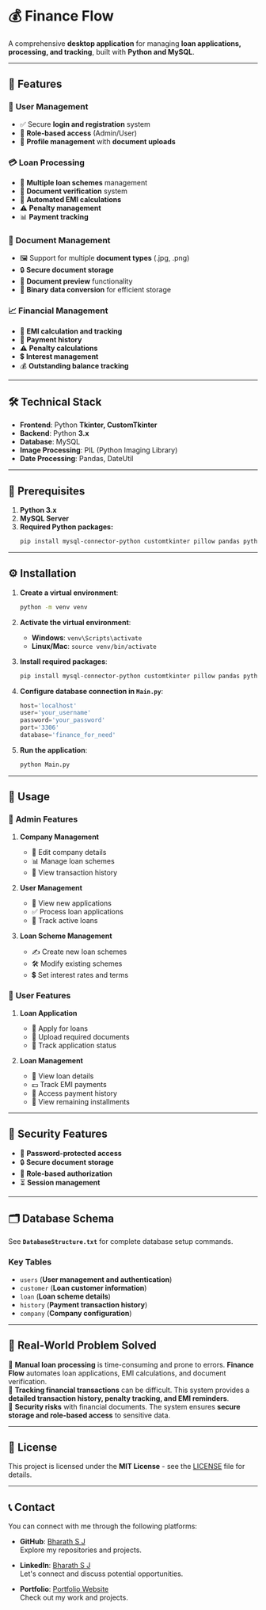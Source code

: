 # 💰 **Finance Flow**

A comprehensive **desktop application** for managing **loan applications, processing, and tracking**, built with **Python and MySQL**.

---

## 🚀 **Features**

### 🔐 **User Management**
- ✅ Secure **login and registration** system
- 🏢 **Role-based access** (Admin/User)
- 📂 **Profile management** with **document uploads**

### 💳 **Loan Processing**
- 🏦 **Multiple loan schemes** management
- 📑 **Document verification** system
- 🧮 **Automated EMI calculations**
- ⚠️ **Penalty management**
- 📊 **Payment tracking**

### 📜 **Document Management**
- 🖼️ Support for multiple **document types** (.jpg, .png)
- 🔒 **Secure document storage**
- 👀 **Document preview** functionality
- 🔄 **Binary data conversion** for efficient storage

### 📈 **Financial Management**
- 🏦 **EMI calculation and tracking**
- 📜 **Payment history**
- ⚠️ **Penalty calculations**
- 💲 **Interest management**
- 💰 **Outstanding balance tracking**

---

## 🛠️ **Technical Stack**

- **Frontend**: Python **Tkinter, CustomTkinter**
- **Backend**: Python **3.x**
- **Database**: MySQL
- **Image Processing**: PIL (Python Imaging Library)
- **Date Processing**: Pandas, DateUtil

---

## 📌 **Prerequisites**

1. **Python 3.x**
2. **MySQL Server**
3. **Required Python packages:**
   ```bash
   pip install mysql-connector-python customtkinter pillow pandas python-dateutil
   ```

---

## ⚙️ **Installation**

1. **Create a virtual environment**:
   ```bash
   python -m venv venv
   ```

2. **Activate the virtual environment**:
   - **Windows**: `venv\Scripts\activate`
   - **Linux/Mac**: `source venv/bin/activate`

3. **Install required packages**:
   ```bash
   pip install mysql-connector-python customtkinter pillow pandas python-dateutil
   ```

4. **Configure database connection in `Main.py`**:
   ```python
   host='localhost'
   user='your_username'
   password='your_password'
   port='3306'
   database='finance_for_need'
   ```

5. **Run the application**:
   ```bash
   python Main.py
   ```

---

## 🎯 **Usage**

### 🔹 **Admin Features**
1. **Company Management**
   - 🏢 Edit company details
   - 📊 Manage loan schemes
   - 📜 View transaction history

2. **User Management**
   - 👥 View new applications
   - ✅ Process loan applications
   - 📌 Track active loans

3. **Loan Scheme Management**
   - ✍️ Create new loan schemes
   - 🛠️ Modify existing schemes
   - 💲 Set interest rates and terms

### 🔸 **User Features**
1. **Loan Application**
   - 📝 Apply for loans
   - 📑 Upload required documents
   - 🔄 Track application status

2. **Loan Management**
   - 🏦 View loan details
   - 💵 Track EMI payments
   - 📜 Access payment history
   - 🏁 View remaining installments

---

## 🔐 **Security Features**

- 🔑 **Password-protected access**
- 🔒 **Secure document storage**
- 👤 **Role-based authorization**
- ⏳ **Session management**

---

## 🗂️ **Database Schema**

See **`DatabaseStructure.txt`** for complete database setup commands.

### **Key Tables**
- `users` (**User management and authentication**)
- `customer` (**Loan customer information**)
- `loan` (**Loan scheme details**)
- `history` (**Payment transaction history**)
- `company` (**Company configuration**)

---

## 🚀 **Real-World Problem Solved**

🔹 **Manual loan processing** is time-consuming and prone to errors. **Finance Flow** automates loan applications, EMI calculations, and document verification.  
🔹 **Tracking financial transactions** can be difficult. This system provides a **detailed transaction history, penalty tracking, and EMI reminders**.  
🔹 **Security risks** with financial documents. The system ensures **secure storage and role-based access** to sensitive data.  

---


## 📜 **License**

This project is licensed under the **MIT License** - see the [LICENSE](LICENSE) file for details.

---

## 📞 Contact

You can connect with me through the following platforms:

- **GitHub**: [Bharath S J](https://github.com/Bharath-S-J)  
  Explore my repositories and projects.

- **LinkedIn**: [Bharath S J](https://www.linkedin.com/in/bharath-s-j-56a734206)  
  Let's connect and discuss potential opportunities.

- **Portfolio**: [Portfolio Website](https://portfolio-bharathsj.vercel.app)  
  Check out my work and projects.

